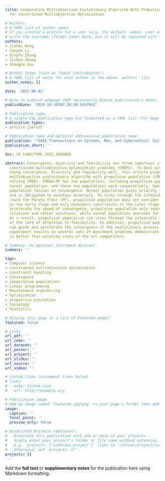 ```yaml
---
title: Cooperative Multiobjective Evolutionary Algorithm With Propulsive Population
  for Constrained Multiobjective Optimization

# Authors
# A YAML list of author names
# If you created a profile for a user (e.g. the default `admin` user at `content/authors/admin/`), 
# write the username (folder name) here, and it will be replaced with their full name and linked to their profile.
authors:
- Jiahai Wang
- Yanyue Li
- Qingfu Zhang
- Zizhen Zhang
- Shangce Gao

# Author notes (such as 'Equal Contribution')
# A YAML list of notes for each author in the above `authors` list
author_notes: []

date: '2022-06-01'

# Date to publish webpage (NOT necessarily Bibtex publication's date).
publishDate: '2024-10-30T07:28:58.543799Z'

# Publication type.
# A single CSL publication type but formatted as a YAML list (for Hugo requirements).
publication_types:
- article-journal

# Publication name and optional abbreviated publication name.
publication: '*IEEE Transactions on Systems, Man, and Cybernetics: Systems*'
publication_short: ''

doi: 10.1109/TSMC.2021.3069986

abstract: Convergence, diversity and feasibility are three important issues when solving
  constrained multiobjective optimization problems (CMOPs). To deal with the balance
  among convergence, diversity and feasibility well, this article proposes a cooperative
  multiobjective evolutionary algorithm with propulsive population (CMOEA-PP) for
  solving CMOPs. CMOEA-PP has two populations, including propulsive population and
  normal population, and these two populations work cooperatively. Specifically, propulsive
  population focuses on convergence. Normal population gives priority to feasibility
  and is obligated to maintain diversity. To cross through the infeasible region and
  reach the Pareto front (PF), propulsive population does not consider constraints
  in the early stage and only considers constraints in the later stage. To further
  accelerate the speed of convergence, propulsive population only searches for corner
  solutions and center solutions, while normal population searches for the whole PF.
  As a result, propulsive population can cross through the infeasible region because
  of the lack of attention to feasibility. In addition, propulsive population also
  can guide and accelerate the convergence of the evolutionary process. Comprehensive
  experiment results on several sets of benchmark problems demonstrate that CMOEA-PP
  is better than existing state-of-the-art competitors.

# Summary. An optional shortened abstract.
summary: ''

tags:
- Computer science
- Constrained multiobjective optimization
- constraint handling
- Convergence
- cooperative populations
- Linear programming
- Maintenance engineering
- Optimization
- propulsive population
- Sociology
- Statistics

# Display this page in a list of Featured pages?
featured: false

# Links
url_pdf: ''
url_code: ''
url_dataset: ''
url_poster: ''
url_project: ''
url_slides: ''
url_source: ''
url_video: ''

# Custom links (uncomment lines below)
# links:
# - name: Custom Link
#   url: http://example.org

# Publication image
# Add an image named `featured.jpg/png` to your page's folder then add a caption below.
image:
  caption: ''
  focal_point: ''
  preview_only: false

# Associated Projects (optional).
#   Associate this publication with one or more of your projects.
#   Simply enter your project's folder or file name without extension.
#   E.g. `projects: ['internal-project']` links to `content/project/internal-project/index.md`.
#   Otherwise, set `projects: []`.
projects: []
---
```


Add the **full text** or **supplementary notes** for the publication here using Markdown formatting.

